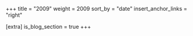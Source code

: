 +++
title = "2009"
weight = 2009
sort_by = "date"
insert_anchor_links = "right"

[extra]
is_blog_section = true
+++
